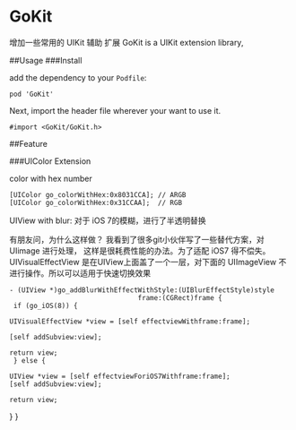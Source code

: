 # GoKit
增加一些常用的 UIKit 辅助 扩展
GoKit is a UIKit extension library, 

##Usage
###Install

add the dependency to your `Podfile`:

	pod 'GoKit'

Next, import the header file wherever your want to use it.

	#import <GoKit/GoKit.h>

##Feature

###UIColor Extension

color with hex number

	[UIColor go_colorWithHex:0x8031CCA]; // ARGB
	[UIColor go_colorWithHex:0x31CCAA];  // RGB

UIView with blur: 对于 iOS 7的模糊，进行了半透明替换

有朋友问，为什么这样做？
我看到了很多git小伙伴写了一些替代方案，对 UIimage 进行处理， 这样是很耗费性能的办法。为了适配 iOS7 得不偿失。
UIVisualEffectView 是在UIView上面盖了一个一层，对下面的 UIImageView 不进行操作。所以可以适用于快速切换效果


	- (UIView *)go_addBlurWithEffectWithStyle:(UIBlurEffectStyle)style
                                    frame:(CGRect)frame {
 	 if (go_iOS(8)) {

    UIVisualEffectView *view = [self effectviewWithframe:frame];

    [self addSubview:view];

    return view;
 	 } else {

    UIView *view = [self effectviewForiOS7Withframe:frame];
    [self addSubview:view];

    return view;
  }
}

	

	